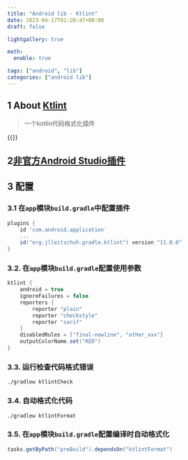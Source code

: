 ```yaml
---
title: "Android lib - Ktlint"
date: 2023-04-17T01:28:47+08:00
draft: false

lightgallery: true

math:
  enable: true

tags: ["android", "lib"]
categories: ["android lib"]
---
```


## 1 About [Ktlint](https://github.com/JLLeitschuh/ktlint-gradle)
>一个kotlin代码格式化插件

{{<youtube hSgPNbEcX98>}}

## 2[非官方Android Studio插件](https://plugins.jetbrains.com/plugin/15057-ktlint-unofficial-)

## 3 配置
### 3.1 在`app`模块`build.gradle`中配置插件
```groovy
plugins {
    id 'com.android.application'
    ...
    id("org.jlleitschuh.gradle.ktlint") version "11.0.0"
}

```

### 3.2. 在`app`模块`build.gradle`配置使用参数
```groovy
ktlint {
    android = true
    ignoreFailures = false
    reporters {
    	reporter "plain"
    	reporter "checkstyle"
    	reporter "sarif"
    }
    disabledRules = ["final-newline", "other_xxx"]
    outputColorName.set("RED")
}

```

### 3.3. 运行检查代码格式错误
```shell
./gradlew ktlintCheck  
```

### 3.4. 自动格式化代码
```shell
./gradlew ktlintFormat  
```	
### 3.5. 在`app`模块`build.gradle`配置编译时自动格式化
```groovy
tasks.getByPath("preBuild").dependsOn("ktlintFormat")
```